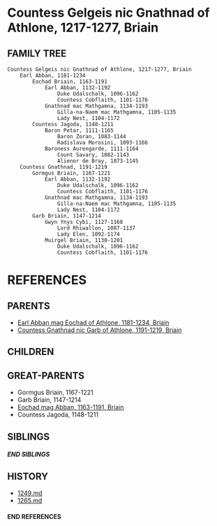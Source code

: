 # Countess Gelgeis nic Gnathnad of Athlone, 1217-1277, Briain

## FAMILY TREE 
```
Countess Gelgeis nic Gnathnad of Athlone, 1217-1277, Briain
    Earl Abban, 1181-1234
        Eochad Briain, 1163-1191
            Earl Abban, 1132-1192
                Duke Udalschalk, 1096-1162
                Countess Cobflaith, 1101-1176    
            Gnathnad mac Mathgamna, 1134-1193
                Gilla-na-Naem mac Mathgamna, 1105-1135
                Lady Nest, 1104-1172
        Countess Jagoda, 1148-1211
            Baron Petar, 1111-1165
                Baron Zoran, 1083-1144
                Radislava Morosini, 1093-1166
            Baroness Aurengarde, 1111-1164
                Count Savary, 1082-1143
                Alienor de Bray, 1073-1145
    Countess Gnathnad, 1191-1219
        Gormgus Briain, 1167-1221
            Earl Abban, 1132-1192
                Duke Udalschalk, 1096-1162
                Countess Cobflaith, 1101-1176    
            Gnathnad mac Mathgamna, 1134-1193
                Gilla-na-Naem mac Mathgamna, 1105-1135
                Lady Nest, 1104-1172
        Garb Briain, 1147-1214
            Gwyn Ynys Cybi, 1127-1168
                Lord Rhiwallon, 1087-1137
                Lady Elen, 1092-1174
            Muirgel Briain, 1130-1201
                Duke Udalschalk, 1096-1162
                Countess Cobflaith, 1101-1176    

```


# REFERENCES

## PARENTS 
* [Earl Abban mag Eochad of Athlone, 1181-1234, Briain](p/abban_mag_eochad_1181.md)
* [Countess Gnathnad nic Garb of Athlone, 1191-1219, Briain](p/gnathnad_nic_garb_1191.md)

## CHILDREN 


## GREAT-PARENTS 
* Gormgus Briain, 1167-1221
* Garb Briain, 1147-1214
* [Eochad mag Abban, 1163-1191, Briain](p/eochad_mag_abban_1163.md)
* Countess Jagoda, 1148-1211

## SIBLINGS

##### END SIBLINGS  
## HISTORY
* [1249.md](../h/1249.md)
* [1265.md](../h/1265.md)

#### END REFERENCES

